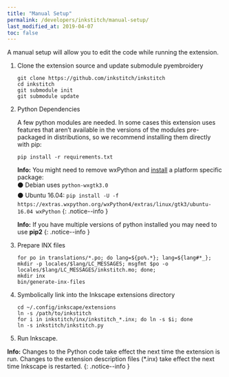 ```yaml
---
title: "Manual Setup"
permalink: /developers/inkstitch/manual-setup/
last_modified_at: 2019-04-07
toc: false
---
```

A manual setup will allow you to edit the code while running the extension.

1. Clone the extension source and update submodule pyembroidery

   ```
   git clone https://github.com/inkstitch/inkstitch
   cd inkstitch
   git submodule init
   git submodule update
   ```
2. Python Dependencies

    A few python modules are needed. In some cases this extension uses features that aren’t available in the versions of the modules pre-packaged in distributions, so we recommend installing them directly with pip:
    ```
    pip install -r requirements.txt
    ```

    **Info:** You might need to remove wxPython and [install](https://wiki.wxpython.org/How%20to%20install%20wxPython) a platform specific package:<br />
       ⚫ Debian uses `python-wxgtk3.0`<br />
       ⚫ Ubuntu 16.04: `pip install -U -f https://extras.wxpython.org/wxPython4/extras/linux/gtk3/ubuntu-16.04 wxPython`
    {: .notice--info }
    
    **Info:** If you have multiple versions of python installed you may need to use **pip2**
    {: .notice--info }

3. Prepare INX files

    ```
    for po in translations/*.po; do lang=${po%.*}; lang=${lang#*_}; mkdir -p locales/$lang/LC_MESSAGES; msgfmt $po -o locales/$lang/LC_MESSAGES/inkstitch.mo; done;
    mkdir inx
    bin/generate-inx-files
    ```

4. Symbolically link into the Inkscape extensions directory

    ```
    cd ~/.config/inkscape/extensions
    ln -s /path/to/inkstitch
    for i in inkstitch/inx/inkstitch_*.inx; do ln -s $i; done
    ln -s inkstitch/inkstitch.py
    ```

5. Run Inkscape.


**Info:** Changes to the Python code take effect the next time the extension is run. Changes to the extension description files (*.inx) take effect the next time Inkscape is restarted.
{: .notice--info }
